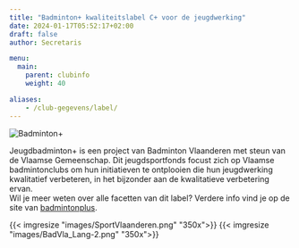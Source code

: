 ```yaml
---
title: "Badminton+ kwaliteitslabel C+ voor de jeugdwerking"
date: 2024-01-17T05:52:17+02:00
draft: false
author: Secretaris

menu:
  main:
    parent: clubinfo
    weight: 40

aliases:
    - /club-gegevens/label/   
---
```


![Badminton+](/images/Logo_Bad_PlusC.png)


Jeugdbadminton+ is een project van Badminton Vlaanderen met steun van de Vlaamse Gemeenschap. 
Dit jeugdsportfonds focust zich op  Vlaamse badmintonclubs om hun initiatieven te ontplooien die hun jeugdwerking kwalitatief verbeteren, in  het bijzonder aan de kwalitatieve verbetering ervan.<br>
Wil je meer weten over alle facetten van dit label? Verdere info vind je op de site van [badmintonplus](https://www.jeugdbadmintonplus.be/).


{{< imgresize "images/SportVlaanderen.png" "350x">}}
{{< imgresize "images/BadVla_Lang-2.png" "350x">}}
